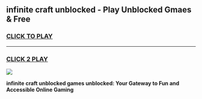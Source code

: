 
## infinite craft unblocked - Play Unblocked Gmaes & Free
<h3>
<a href="https://premium.freeplayer.one?title=infinite_craft_unblocked&ref=19F">CLICK TO PLAY</a></h3>
<hr>

<h3>
<a href="https://premium.freeplayer.one?title=infinite_craft_unblocked&ref=19F">CLICK 2 PLAY</a>
  
</h3>

<a href="https://premium.freeplayer.one?title=infinite_craft_unblocked&ref=19F/"><img src="https://clearcache.store/games.png"></a>


**infinite craft unblocked games unblocked: Your Gateway to Fun and Accessible Online Gaming**
